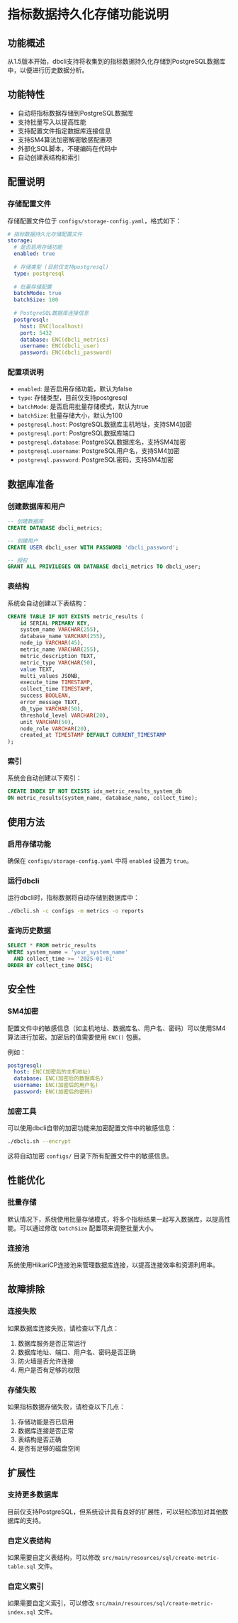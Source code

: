 # 指标数据持久化存储功能说明

## 功能概述

从1.5版本开始，dbcli支持将收集到的指标数据持久化存储到PostgreSQL数据库中，以便进行历史数据分析。

## 功能特性

- 自动将指标数据存储到PostgreSQL数据库
- 支持批量写入以提高性能
- 支持配置文件指定数据库连接信息
- 支持SM4算法加密解密敏感配置项
- 外部化SQL脚本，不硬编码在代码中
- 自动创建表结构和索引

## 配置说明

### 存储配置文件

存储配置文件位于 `configs/storage-config.yaml`，格式如下：

```yaml
# 指标数据持久化存储配置文件
storage:
  # 是否启用存储功能
  enabled: true
  
  # 存储类型 (目前仅支持postgresql)
  type: postgresql
  
  # 批量存储配置
  batchMode: true
  batchSize: 100
  
  # PostgreSQL数据库连接信息
  postgresql:
    host: ENC(localhost)
    port: 5432
    database: ENC(dbcli_metrics)
    username: ENC(dbcli_user)
    password: ENC(dbcli_password)
```

### 配置项说明

- `enabled`: 是否启用存储功能，默认为false
- `type`: 存储类型，目前仅支持postgresql
- `batchMode`: 是否启用批量存储模式，默认为true
- `batchSize`: 批量存储大小，默认为100
- `postgresql.host`: PostgreSQL数据库主机地址，支持SM4加密
- `postgresql.port`: PostgreSQL数据库端口
- `postgresql.database`: PostgreSQL数据库名，支持SM4加密
- `postgresql.username`: PostgreSQL用户名，支持SM4加密
- `postgresql.password`: PostgreSQL密码，支持SM4加密

## 数据库准备

### 创建数据库和用户

```sql
-- 创建数据库
CREATE DATABASE dbcli_metrics;

-- 创建用户
CREATE USER dbcli_user WITH PASSWORD 'dbcli_password';

-- 授权
GRANT ALL PRIVILEGES ON DATABASE dbcli_metrics TO dbcli_user;
```

### 表结构

系统会自动创建以下表结构：

```sql
CREATE TABLE IF NOT EXISTS metric_results (
    id SERIAL PRIMARY KEY,
    system_name VARCHAR(255),
    database_name VARCHAR(255),
    node_ip VARCHAR(45),
    metric_name VARCHAR(255),
    metric_description TEXT,
    metric_type VARCHAR(50),
    value TEXT,
    multi_values JSONB,
    execute_time TIMESTAMP,
    collect_time TIMESTAMP,
    success BOOLEAN,
    error_message TEXT,
    db_type VARCHAR(50),
    threshold_level VARCHAR(20),
    unit VARCHAR(50),
    node_role VARCHAR(20),
    created_at TIMESTAMP DEFAULT CURRENT_TIMESTAMP
);
```

### 索引

系统会自动创建以下索引：

```sql
CREATE INDEX IF NOT EXISTS idx_metric_results_system_db 
ON metric_results(system_name, database_name, collect_time);
```

## 使用方法

### 启用存储功能

确保在 `configs/storage-config.yaml` 中将 `enabled` 设置为 `true`。

### 运行dbcli

运行dbcli时，指标数据将自动存储到数据库中：

```bash
./dbcli.sh -c configs -m metrics -o reports
```

### 查询历史数据

```sql
SELECT * FROM metric_results 
WHERE system_name = 'your_system_name' 
  AND collect_time >= '2025-01-01'
ORDER BY collect_time DESC;
```

## 安全性

### SM4加密

配置文件中的敏感信息（如主机地址、数据库名、用户名、密码）可以使用SM4算法进行加密。加密后的值需要使用 `ENC()` 包裹。

例如：
```yaml
postgresql:
  host: ENC(加密后的主机地址)
  database: ENC(加密后的数据库名)
  username: ENC(加密后的用户名)
  password: ENC(加密后的密码)
```

### 加密工具

可以使用dbcli自带的加密功能来加密配置文件中的敏感信息：

```bash
./dbcli.sh --encrypt
```

这将自动加密 `configs/` 目录下所有配置文件中的敏感信息。

## 性能优化

### 批量存储

默认情况下，系统使用批量存储模式，将多个指标结果一起写入数据库，以提高性能。可以通过修改 `batchSize` 配置项来调整批量大小。

### 连接池

系统使用HikariCP连接池来管理数据库连接，以提高连接效率和资源利用率。

## 故障排除

### 连接失败

如果数据库连接失败，请检查以下几点：

1. 数据库服务是否正常运行
2. 数据库地址、端口、用户名、密码是否正确
3. 防火墙是否允许连接
4. 用户是否有足够的权限

### 存储失败

如果指标数据存储失败，请检查以下几点：

1. 存储功能是否已启用
2. 数据库连接是否正常
3. 表结构是否正确
4. 是否有足够的磁盘空间

## 扩展性

### 支持更多数据库

目前仅支持PostgreSQL，但系统设计具有良好的扩展性，可以轻松添加对其他数据库的支持。

### 自定义表结构

如果需要自定义表结构，可以修改 `src/main/resources/sql/create-metric-table.sql` 文件。

### 自定义索引

如果需要自定义索引，可以修改 `src/main/resources/sql/create-metric-index.sql` 文件。